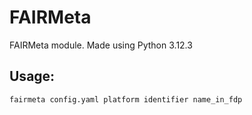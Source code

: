 # FAIRMeta
FAIRMeta module. Made using Python 3.12.3

## Usage:
```shell
fairmeta config.yaml platform identifier name_in_fdp
```